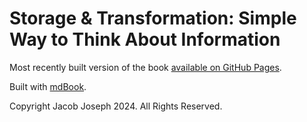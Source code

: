 # Storage & Transformation: Simple Way to Think About Information

Most recently built version of the book [available on GitHub Pages](https://likeshumidity.github.io/book-storage-and-transformation).


Built with [mdBook](https://rust-lang.github.io/mdBook).

Copyright Jacob Joseph 2024. All Rights Reserved.
